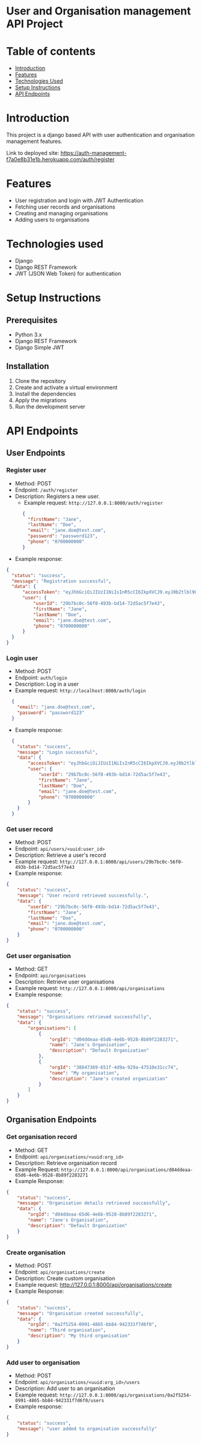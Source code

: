 # User and Organisation management API Project

# Table of contents
- [Introduction](#introduction)
- [Features](#features)
- [Technologies Used](#technologies-used)
- [Setup Instructions](#setup-instructions)
- [API Endpoints](#api-endpoints)

# Introduction
This project is a django based API with user authentication and organisation management features.

Link to deployed site: https://auth-management-f7a0e8b31e1b.herokuapp.com/auth/register

# Features
- User registration and login with JWT Authentication
- Fetching user records and organisations
- Creating and managing organisations
- Adding users to organisations

# Technologies used
- Django
- Django REST Framework
- JWT (JSON Web Token) for authentication

# Setup Instructions
## Prerequisites
- Python 3.x
- Django REST Framework
- Django Simple JWT

## Installation
1. Clone the repository
2. Create and activate a virtual environment
3. Install the dependencies
4. Apply the migrations
5. Run the development server

# API Endpoints
## User Endpoints
### Register user 
  - Method: POST 
  - Endpoint: `/auth/register`
  - Description: Registers a new user.
    - Example request: `http://127.0.0.1:8000/auth/register`
  ```json
        {
          "firstName": "Jane",
          "lastName": "Doe",
          "email": "jane.doe@test.com",
          "password": "password123",
          "phone": "0700000000"
        }
```
    
  - Example response:
  ```json
  {
    "status": "success",
    "message": "Registration successful",
    "data": {
        "accessToken": "eyJhbGciOiJIUzI1NiIsInR5cCI6IkpXVCJ9.eyJ0b2tlbl90eXBlIjoiYWNjZXNzIiwiZXhwIjoxNzIyMjU1NjQ0LCJpYXQiOjE3MjE5OTY0NDQsImp0aSI6ImZhY2U0OTI4YTljZTQwODc5NzM1YmQ0NjU0YjcxODE0IiwidXNlcl9pZCI6MTF9.L37asmGd3Esz0Ive6rX_AXoaH5FzG96Tc_ckH9I9VuY",
        "user": {
            "userId": "29b7bc0c-56f0-493b-bd14-72d5ac5f7e43",
            "firstName": "Jane",
            "lastName": "Doe",
            "email": "jane.doe@test.com",
            "phone": "0700000000"
        }
    }
  }
```
### Login user
  - Method: POST
  - Endpoint: `auth/login`
  - Description: Log in a user
  - Example request: `http://localhost:8000/auth/login`
  ```json
    {
      "email": "jane.doe@test.com",
      "password": "password123"
    }
  ```
  - Example response:
  ```json
    {
      "status": "success",
      "message": "Login successful",
      "data": {
          "accessToken": "eyJhbGciOiJIUzI1NiIsInR5cCI6IkpXVCJ9.eyJ0b2tlbl90eXBlIjoiYWNjZXNzIiwiZXhwIjoxNzIyMjU1NjQ0LCJpYXQiOjE3MjE5OTY0NDQsImp0aSI6ImZhY2U0OTI4YTljZTQwODc5NzM1YmQ0NjU0YjcxODE0IiwidXNlcl9pZCI6MTF9.L37asmGd3Esz0Ive6rX_AXoaH5FzG96Tc_ckH9I9VuY",
          "user": {
              "userId": "29b7bc0c-56f0-493b-bd14-72d5ac5f7e43",
              "firstName": "Jane",
              "lastName": "Doe",
              "email": "jane.doe@test.com",
              "phone": "0700000000"
          }
      }
    }
  ```

### Get user record
  - Method: POST
  - Endpoint: `api/users/<uuid:user_id>`
  - Description: Retrieve a user's record
  - Example request: `http://127.0.0.1:8000/api/users/29b7bc0c-56f0-493b-bd14-72d5ac5f7e43`
  - Example response:
```json
{
    "status": "success",
    "message": "User record retrieved successfully.",
    "data": {
        "userId": "29b7bc0c-56f0-493b-bd14-72d5ac5f7e43",
        "firstName": "Jane",
        "lastName": "Doe",
        "email": "jane.doe@test.com",
        "phone": "0700000000"
    }
}
```

### Get user organisation
- Method: GET
- Endpoint: `api/organisations`
- Description: Retrieve user organisations
- Example request: `http://127.0.0.1:8000/api/organisations`
- Example response:
```json
{
    "status": "success",
    "message": "Organisations retrieved successfully",
    "data": {
        "organisations": [
            {
                "orgId": "d04ddeaa-65d6-4e6b-9528-8b89f2283271",
                "name": "Jane's Organisation",
                "description": "Default Organization"
            },
            {
                "orgId": "38847369-651f-4d9a-929a-47510e31cc74",
                "name": "My organisation",
                "description": "Jane's created organization"
            }
        ]
    }
}
```

## Organisation Endpoints
### Get organisation record
- Method: GET
- Endpoint: `api/organisations/<uuid:org_id>`
- Description: Retrieve organisation record
- Example Request: `http://127.0.0.1:8000/api/organisations/d04ddeaa-65d6-4e6b-9528-8b89f2283271`
- Example Response:
```json
{
    "status": "success",
    "message": "Organisation details retrieved successfully",
    "data": {
        "orgId": "d04ddeaa-65d6-4e6b-9528-8b89f2283271",
        "name": "Jane's Organisation",
        "description": "Default Organization"
    }
}
```
### Create organisation
- Method: POST
- Endpoint: `api/organisations/create`
- Description: Create custom organisation
- Example request: http://127.0.0.1:8000/api/organisations/create
- Example Response:
```json
{
    "status": "success",
    "message": "Organisation created successfully",
    "data": {
        "orgId": "0a2f5254-0991-4865-bb84-942331f7d6f0",
        "name": "Third organisation",
        "description": "My third organisation"
    }
}
```
### Add user to organisation
- Method: POST
- Endpoint: `api/organisations/<uuid:org_id>/users`
- Description: Add user to an organisation
- Example request: `http://127.0.0.1:8000/api/organisations/0a2f5254-0991-4865-bb84-942331f7d6f0/users`
- Example response:
```json
{
    "status": "success",
    "message": "user added to organisation successfully"
}
```

